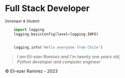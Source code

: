 
# Full Stack Developer 
<sub> *Developer & Student* </sub>

```python
    import logging
    logging.basicConfig(level=logging.INFO)
    
    
    logging.info('Hello everyone from Chile')
```

> <i>I am Eli-ezer Ramirez and I'm twenty one years old, </br>
Python developer and computer engineer </i>




©️ Eli-ezer Ramirez - 2023

